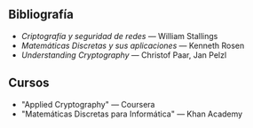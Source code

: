 
## Bibliografía
- *Criptografía y seguridad de redes* — William Stallings
- *Matemáticas Discretas y sus aplicaciones* — Kenneth Rosen
- *Understanding Cryptography* — Christof Paar, Jan Pelzl

## Cursos
- "Applied Cryptography" — Coursera
- "Matemáticas Discretas para Informática" — Khan Academy
